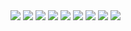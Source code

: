 <img src="https://cdn.discordapp.com/attachments/1055832957916557332/1061653643092308018/image.png"/>
<img src="https://cdn.discordapp.com/attachments/1055832957916557332/1061654429541077092/image.png"/>
<img src="https://cdn.discordapp.com/attachments/1055832957916557332/1061654732537593956/image.png"/>
<img src="https://cdn.discordapp.com/attachments/1055832957916557332/1061655326480404490/image.png"/>
<img src="https://cdn.discordapp.com/attachments/1055832957916557332/1061655569078956032/image.png"/>
<img src="https://cdn.discordapp.com/attachments/1055832957916557332/1061660103536807976/image.png"/>
<img src="https://cdn.discordapp.com/attachments/1055832957916557332/1061660103893336084/image.png"/>
<img src="https://cdn.discordapp.com/attachments/1055832957916557332/1061663098366341131/image.png"/>
<img src="https://cdn.discordapp.com/attachments/1055832957916557332/1061660104245661746/image.png"/>
